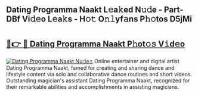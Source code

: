 ## Dating Programma Naakt L𝚎a𝚔ed N𝚞𝚍e - Part-DBf Vi𝚍𝚎o L𝚎a𝚔s - H𝚘𝚝 O𝚗𝚕yf𝚊ns P𝚑𝚘tos D5jMi

# <h2><a href="http://kf1jeq.oniu.top/?m=Dating+Programma+Naakt">🔗👉 🔴 Dating Programma Naakt P𝚑ot𝚘𝚜 V𝚒d𝚎o</a></h2>

[![Dating Programma Naakt Nu𝚍e𝚜](https://i.imgur.com/0qMVB7G.gif)](http://kf1jeq.oniu.top/?m=Dating+Programma+Naakt)
Online entertainer and digital artist Dating Programma Naakt, famed for creating and sharing dance and lifestyle content via solo and collaborative dance routines and short videos. Outstanding magician's assistant Dating Programma Naakt, recognized for their remarkable abilities and accomplishments in assisting magicians.  
